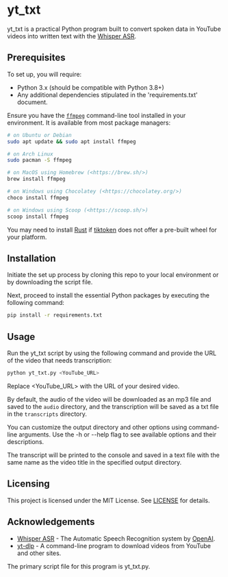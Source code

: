 # yt_txt

yt_txt is a practical Python program built to convert spoken data in YouTube videos into written text with the [Whisper ASR](https://openai.com/research/whisper).

## Prerequisites

To set up, you will require:

- Python 3.x (should be compatible with Python 3.8+)
- Any additional dependencies stipulated in the 'requirements.txt' document.

Ensure you have the [`ffmpeg`](https://ffmpeg.org/) command-line tool installed in your environment. It is available from most package managers:

```bash
# on Ubuntu or Debian
sudo apt update && sudo apt install ffmpeg

# on Arch Linux
sudo pacman -S ffmpeg

# on MacOS using Homebrew (<https://brew.sh/>)
brew install ffmpeg

# on Windows using Chocolatey (<https://chocolatey.org/>)
choco install ffmpeg

# on Windows using Scoop (<https://scoop.sh/>)
scoop install ffmpeg
```

You may need to install [Rust](http://rust-lang.org/) if [tiktoken](https://github.com/openai/tiktoken) does not offer a pre-built wheel for your platform.

## Installation

Initiate the set up process by cloning this repo to your local environment or by downloading the script file.

Next, proceed to install the essential Python packages by executing the following command:

```bash
pip install -r requirements.txt
```

## Usage

Run the yt_txt script by using the following command and provide the URL of the video that needs transcription:

```bash
python yt_txt.py <YouTube_URL>
```

Replace <YouTube_URL> with the URL of your desired video.

By default, the audio of the video will be downloaded as an mp3 file and saved to the `audio` directory, and the transcription will be saved as a txt file in the `transcripts` directory.

You can customize the output directory and other options using command-line arguments. Use the -h or --help flag to see available options and their descriptions.

The transcript will be printed to the console and saved in a text file with the same name as the video title in the specified output directory.

## Licensing

This project is licensed under the MIT License. See [LICENSE](LICENSE) for details.

## Acknowledgements

- [Whisper ASR](https://github.com/openai/whisper) - The Automatic Speech Recognition system by [OpenAI](https://openai.com/).
- [yt-dlp](https://github.com/yt-dlp/yt-dlp) - A command-line program to download videos from YouTube and other sites.

The primary script file for this program is yt_txt.py.
